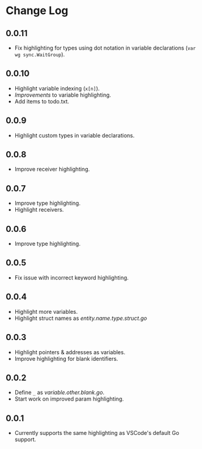 # Change Log


## 0.0.11
- Fix highlighting for types using dot notation in variable declarations (`var wg sync.WaitGroup`).

## 0.0.10
- Highlight variable indexing (`x[n]`).
- *Improvements* to variable highlighting.
- Add items to todo.txt.

## 0.0.9
- Highlight custom types in variable declarations.

## 0.0.8
- Improve receiver highlighting.

## 0.0.7
- Improve type highlighting.
- Highlight receivers.

## 0.0.6
- Improve type highlighting.

## 0.0.5 
- Fix issue with incorrect keyword highlighting.

## 0.0.4
- Highlight more variables.
- Highlight struct names as *entity.name.type.struct.go*

## 0.0.3 
- Highlight pointers & addresses as variables.
- Improve highlighting for blank identifiers.

## 0.0.2 
- Define `_` as *variable.other.blank.go*.
- Start work on improved param highlighting.

## 0.0.1 
- Currently supports the same highlighting as VSCode's default Go support.
